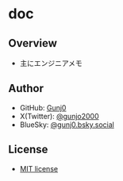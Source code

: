 # doc

## Overview

- 主にエンジニアメモ

## Author

- GitHub: [Gunj0](https://github.com/Gunj0)
- X(Twitter): [@gunjo2000](https://x.com/gunjo2000)
- BlueSky: [@gunj0.bsky.social](https://bsky.app/profile/gunj0.bsky.social)

## License

- [MIT license](https://en.wikipedia.org/wiki/MIT_License)
